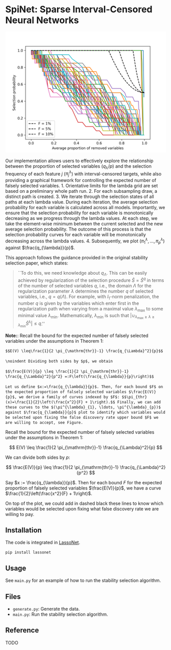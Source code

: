 # SpiNet: Sparse Interval-Censored Neural Networks

![Stability selection](output.png)

 Our implementation allows users to effectively explore the relationship between the proportion of selected variables ($q_\lambda/p$) and the selection frequency of each feature $j$ ($\pi^\lambda_j$) with interval-censored targets, while also providing a graphical framework for controlling the expected number of falsely selected variables.
	1. Orientative limits for the lambda grid are set based on a preliminary whole path run.
 	2. For each subsampling draw, a distinct path is created. 
  	3. We iterate through the selection states of all paths at each lambda value. During each iteration, the average selection probability for each variable is calculated across all models. Importantly, we ensure that the selection probability for each variable is monotonically decreasing as we progress through the lambda values. At each step, we take the element-wise minimum between the current selected and the new average selection probability. The outcome of this process is that the selection probability curves for each variable will be monotonically decreasing across the lambda values. 
   	4. Subsequently, we plot $(\pi^{\lambda}_{1}, \ldots, \pi^{\lambda}_{p})$ against $\frac{q_{\lambda}}{p}$.

This approach follows the guidance provided in the original stability selection paper, which states:
 
> ``To do this, we need knowledge about $q_{\Lambda}$. This can be easily achieved by regularization of the selection procedure $\hat{S}=\hat{S}^q$ in terms of the number of selected variables $q$, i.e., the domain $\Lambda$ for the regularization parameter $\lambda$ determines the number $q$ of selected variables, i.e., $q=q(\Lambda)$. For example, with $l_1$-norm penalization, the number $q$ is given by the variables which enter first in the regularization path when varying from a maximal value $\lambda_{\max }$ to some minimal value $\lambda_{\min }$. Mathematically, $\lambda_{\min }$ is such that $\left|\cup_{\lambda_{\max }\geq \lambda \geq \lambda_{\min } }\hat{S}^\lambda\right| \leq q$.''

**Note:**: Recall the bound for the expected number of falsely selected variables under the assumptions in Theorem 1:
	
	$$E(V) \leq\frac{1}{2 \pi_{\mathrm{thr}}-1} \frac{q_{\Lambda}^2}{p}$$
	
	\noindent Dividing both sides by $p$, we obtain
	
	$$\frac{E(V)}{p} \leq \frac{1}{2 \pi_{\mathrm{thr}}-1} \frac{q_{\Lambda}^2}{p^2} =:F\left(\frac{q_{\lambda}}{p}\right)$$
	
	Let us define $x:=\frac{q_{\lambda}}{p}$. Then, for each bound $F$ on the expected proportion of falsely selected variables $\frac{E(V)}{p}$, we derive a family of curves indexed by $F$: $$\pi_{thr}(x)=\frac{1}{2}\left(\frac{x^2}{F} + 1\right).$$ Finally, we can add these curves to the $(\pi^{\lambda}_{1}, \ldots, \pi^{\lambda}_{p})$ against $\frac{q_{\lambda}}{p}$ plot to identify which variables would be selected upon fixing the false discovery rate upper bound $F$ we are willing to accept, see Figure. 
	
	


Recall the bound for the expected number of falsely selected variables under the assumptions in Theorem 1:

$$
E(V) \leq \frac{1}{2 \pi_{\mathrm{thr}}-1} \frac{q_{\Lambda}^2}{p}
$$

We can divide both sides by $p$:

$$
\frac{E(V)}{p} \leq \frac{1}{2 \pi_{\mathrm{thr}}-1} \frac{q_{\Lambda}^2}{p^2}
$$

Say $x := \frac{q_{\lambda}}{p}$. Then for each bound $F$ for the expected proportion of falsely selected variables $\frac{E(V)}{p}$, we have a curve $\frac{1}{2}\left(\frac{x^2}{F} + 1\right)$.

On top of the plot, we could add in dashed black these lines to know which variables would be selected upon fixing what false discovery rate we are willing to pay.


## Installation

The code is integrated in [LassoNet](https://github.com/lasso-net/lassonet).

```
pip install lassonet
```

## Usage

See `main.py` for an example of how to run the stability selection algorithm.

## Files

- `generate.py`: Generate the data.
- `main.py`: Run the stability selection algorithm.

## Reference

TODO
